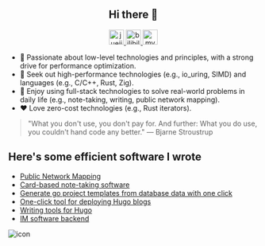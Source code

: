 <h2 align="center">Hi there 👋</h2>

<div align="center">
    <span>
    <a href="https://juejin.cn/user/1746465019396845">
<img src="https://lf-web-assets.juejin.cn/obj/juejin-web/xitu_juejin_web/6c61ae65d1c41ae8221a670fa32d05aa.svg" alt="juejin" with="28" height="30">
    </a>
  </span>
  
  <span>
    <a href="https://space.bilibili.com/24264499">
<img src="https://www.bilibili.com/favicon.ico" alt="bilibili" with="28" height="30">
    </a>
  </span>
  <span>
  <a href="https://acking-you.github.io/">

<img src="https://acking-you.github.io/favicon.ico" alt="myNoteWebsite" with="30" height="30">
  </a>
  </span>
</div>


- 🌱 Passionate about low-level technologies and principles, with a strong drive for performance optimization.
- 👣 Seek out high-performance technologies (e.g., io_uring, SIMD) and languages (e.g., C/C++, Rust, Zig).
- 🎈 Enjoy using full-stack technologies to solve real-world problems in daily life (e.g., note-taking, writing, public network mapping).
- ❤️ Love zero-cost technologies (e.g., Rust iterators).
>   "What you don't use, you don't pay for. And further: What you do use, you couldn't hand code any better."
  — Bjarne Stroustrup

## Here's some efficient software I wrote
* [Public Network Mapping](https://github.com/acking-you/pb-mapper)
* [Card-based note-taking software](https://github.com/ACking-you/NoteWithCard)
* [Generate go project templates from database data with one click](https://github.com/ACking-you/quickstart_project)
* [One-click tool for deploying Hugo blogs](https://github.com/ACking-you/AutoHugoSetup)
* [Writing tools for Hugo](https://github.com/ACking-you/AutoHugoWrite)
* [IM software backend](https://github.com/ACking-you/my_chat)


![icon](https://komarev.com/ghpvc/?username=ACking-you)
